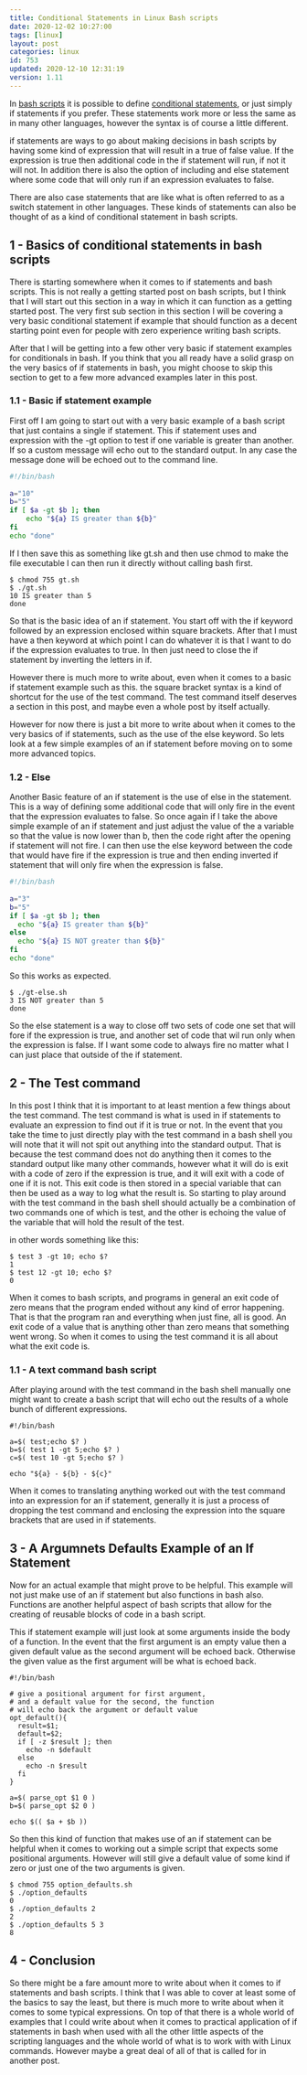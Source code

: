 ```yaml
---
title: Conditional Statements in Linux Bash scripts
date: 2020-12-02 10:27:00
tags: [linux]
layout: post
categories: linux
id: 753
updated: 2020-12-10 12:31:19
version: 1.11
---
```


In [bash scripts](/2020/11/27/linux-bash-scripts/) it is possible to define [conditional statements](https://ryanstutorials.net/bash-scripting-tutorial/bash-if-statements.php), or just simply if statements if you prefer. These statements work more or less the same as in many other languages, however the syntax is of course a little different.

if statements are ways to go about making decisions in bash scripts by having some kind of expression that will result in a true of false value. If the expression is true then additional code in the if statement will run, if not it will not. In addition there is also the option of including and else statement where some code that will only run if an expression evaluates to false. 

There are also case statements that are like what is often referred to as a switch statement in other languages. These kinds of statements can also be thought of as a kind of conditional statement in bash scripts.

<!-- more -->

## 1 - Basics of conditional statements in bash scripts

There is starting somewhere when it comes to if statements and bash scripts. This is not really a getting started post on bash scripts, but I think that I will start out this section in a way in which it can function as a getting started post. The very first sub section in this section I will be covering a very basic conditional statement if example that should function as a decent starting point even for people with zero experience writing bash scripts.

After that I will be getting into a few other very basic if statement examples for conditionals in bash. If you think that you all ready have a solid grasp on the very basics of if statements in bash, you might choose to skip this section to get to a few more advanced examples later in this post.


### 1.1 - Basic if statement example

First off I am going to start out with a very basic example of a bash script that just contains a single if statement. This if statement uses and expression with the -gt option to test if one variable is greater than another. If so a custom message will echo out to the standard output. In any case the message done will be echoed out to the command line.

```bash
#!/bin/bash
 
a="10"
b="5"
if [ $a -gt $b ]; then
    echo "${a} IS greater than ${b}"
fi
echo "done"
```

If I then save this as something like gt.sh and then use chmod to make the file executable I can then run it directly without calling bash first.

```
$ chmod 755 gt.sh
$ ./gt.sh
10 IS greater than 5
done
```

So that is the basic idea of an if statement. You start off with the if keyword followed by an expression enclosed within square brackets. After that I must have a then keyword at which point I can do whatever it is that I want to do if the expression evaluates to true. In then just need to close the if statement by inverting the letters in if.

However there is much more to write about, even when it comes to a basic if statement example such as this. the square bracket syntax is a kind of shortcut for the use of the test command. The test command itself deserves a section in this post, and maybe even a whole post by itself actually.

However for now there is just a bit more to write about when it comes to the very basics of if statements, such as the use of the else keyword. So lets look at a few simple examples of an if statement before moving on to some more advanced topics.

### 1.2 - Else

Another Basic feature of an if statement is the use of else in the statement. This is a way of defining some additional code that will only fire in the event that the expression evaluates to false. So once again if I take the above simple example of an if statement and just adjust the value of the a variable so that the value is now lower than b, then the code right after the opening if statement will not fire. I can then use the else keyword between the code that would have fire if the expression is true and then ending inverted if statement that will only fire when the expression is false.

```bash
#!/bin/bash
 
a="3"
b="5"
if [ $a -gt $b ]; then
  echo "${a} IS greater than ${b}"
else
  echo "${a} IS NOT greater than ${b}"
fi
echo "done"
```

So this works as expected.

```
$ ./gt-else.sh
3 IS NOT greater than 5
done
```

So the else statement is a way to close off two sets of code one set that will fore if the expression is true, and another set of code that wil run only when the expression is false. If I want some code to always fire no matter what I can just place that outside of the if statement.

## 2 - The Test command

In this post I think that it is important to at least mention a few things about the test command. The test command is what is used in if statements to evaluate an expression to find out if it is true or not. In the event that you take the time to just directly play with the test command in a bash shell you will note that it will not spit out anything into the standard output. That is because the test command does not do anything then it comes to the standard output like many other commands, however what it will do is exit with a code of zero if the expression is true, and it will exit with a code of one if it is not. This exit code is then stored in a special variable that can then be used as a way to log what the result is. So starting to play around with the test command in the bash shell should actually be a combination of two commands one of which is test, and the other is echoing the value of the variable that will hold the result of the test.

in other words something like this:

```
$ test 3 -gt 10; echo $?
1
$ test 12 -gt 10; echo $?
0
```

When it comes to bash scripts, and programs in general an exit code of zero means that the program ended without any kind of error happening. That is that the program ran and everything when just fine, all is good. An exit code of a value that is anything other than zero means that something went wrong. So when it comes to using the test command it is all about what the exit code is.

### 1.1 - A text command bash script

After playing around with the test command in the bash shell manually one might want to create a bash script that will echo out the results of a whole bunch of different expressions.

```
#!/bin/bash
 
a=$( test;echo $? )
b=$( test 1 -gt 5;echo $? )
c=$( test 10 -gt 5;echo $? )
 
echo "${a} - ${b} - ${c}"
```

When it comes to translating anything worked out with the test command into an expression for an if statement, generally it is just a process of dropping the test command and enclosing the expression into the square brackets that are used in if statements.


## 3 - A Argumnets Defaults Example of an If Statement

Now for an actual example that might prove to be helpful. This example will not just make use of an if statement but also functions in bash also. Functions are another helpful aspect of bash scripts that allow for the creating of reusable blocks of code in a bash script.

This if statement example will just look at some arguments inside the body of a function. In the event that the first argument is an empty value then a given default value as the second argument will be echoed back. Otherwise the given value as the first argument will be what is echoed back.

```
#!/bin/bash
 
# give a positional argument for first argument,
# and a default value for the second, the function
# will echo back the argument or default value
opt_default(){
  result=$1;
  default=$2;
  if [ -z $result ]; then
    echo -n $default
  else
    echo -n $result
  fi
}
 
a=$( parse_opt $1 0 )
b=$( parse_opt $2 0 )
 
echo $(( $a + $b ))
```

So then this kind of function that makes use of an if statement can be helpful when it comes to working out a simple script that expects some positional arguments. However will still give a default value of some kind if zero or just one of the two arguments is given.

```
$ chmod 755 option_defaults.sh
$ ./option_defaults
0
$ ./option_defaults 2
2
$ ./option_defaults 5 3
8
```

## 4 - Conclusion

So there might be a fare amount more to write about when it comes to if statements and bash scripts. I think that I was able to cover at least some of the basics to say the least, but there is much more to write about when it comes to some typical expressions. On top of that there is a whole world of examples that I could write about when it comes to practical application of if statements in bash when used with all the other little aspects of the scripting languages and the whole world of what is to work with with Linux commands. However maybe a great deal of all of that is called for in another post.
